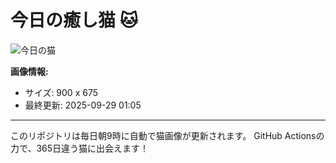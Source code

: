 # 今日の癒し猫 🐱

![今日の猫](https://cdn2.thecatapi.com/images/c0u.jpg)

**画像情報:**
- サイズ: 900 x 675
- 最終更新: 2025-09-29 01:05

---

このリポジトリは毎日朝9時に自動で猫画像が更新されます。
GitHub Actionsの力で、365日違う猫に出会えます！
